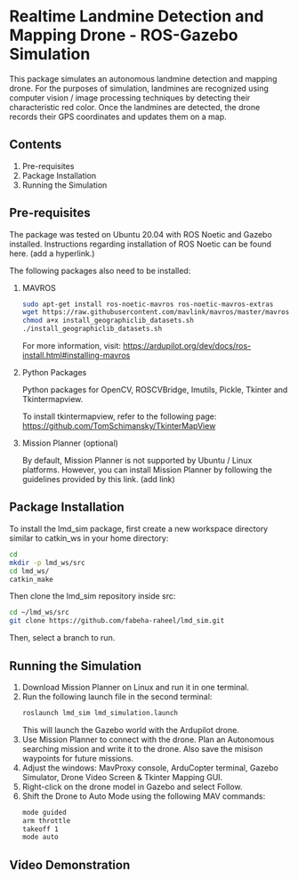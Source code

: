 # Realtime Landmine Detection and Mapping Drone - ROS-Gazebo Simulation
This package simulates an autonomous landmine detection and mapping drone. For the purposes of simulation, landmines are recognized using computer vision / image processing techniques by detecting their characteristic red color. Once the landmines are detected, the drone records their GPS coordinates and updates them on a map.

## Contents

1. Pre-requisites
2. Package Installation
2. Running the Simulation

## Pre-requisites
The package was tested on Ubuntu 20.04 with ROS Noetic and Gazebo installed. Instructions regarding installation of ROS Noetic can be found here. (add a hyperlink.)

The following packages also need to be installed:

1. MAVROS

    ```bash
    sudo apt-get install ros-noetic-mavros ros-noetic-mavros-extras
    wget https://raw.githubusercontent.com/mavlink/mavros/master/mavros/scripts/install_geographiclib_datasets.sh
    chmod a+x install_geographiclib_datasets.sh
    ./install_geographiclib_datasets.sh
    ```
    For more information, visit: https://ardupilot.org/dev/docs/ros-install.html#installing-mavros

2. Python Packages

    Python packages for OpenCV, ROSCVBridge, Imutils, Pickle, Tkinter and Tkintermapview.

    To install tkintermapview, refer to the following page: https://github.com/TomSchimansky/TkinterMapView

3. Mission Planner (optional)

    By default, Mission Planner is not supported by Ubuntu / Linux platforms. However, you can install Mission Planner by following the guidelines provided by this link. (add link)

## Package Installation

To install the lmd_sim package, first create a new workspace directory similar to catkin_ws in your home directory:
```bash
cd
mkdir -p lmd_ws/src
cd lmd_ws/
catkin_make
```

Then clone the lmd_sim repository inside src:
```bash
cd ~/lmd_ws/src
git clone https://github.com/fabeha-raheel/lmd_sim.git
```

Then, select a branch to run.

## Running the Simulation

1. Download Mission Planner on Linux and run it in one terminal.
2. Run the following launch file in the second terminal:
    ```bash
    roslaunch lmd_sim lmd_simulation.launch
    ```
    This will launch the Gazebo world with the Ardupilot drone. 
3. Use Mission Planner to connect with the drone. Plan an Autonomous searching mission and write it to the drone. Also save the misison waypoints for future missions.
4. Adjust the windows: MavProxy console, ArduCopter terminal, Gazebo Simulator, Drone Video Screen & Tkinter Mapping GUI.
5. Right-click on the drone model in Gazebo and select Follow.
6. Shift the Drone to Auto Mode using the following MAV commands:
    ```bash
    mode guided
    arm throttle
    takeoff 1
    mode auto
    ```
    
## Video Demonstration